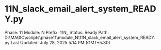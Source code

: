 # 11N_slack_email_alert_system_READY.py

Phase: 11
Module: N
Prefix: 11N_
Status: Ready
Path: D:\MAGIC\scripts\phase11\module_N\11N_slack_email_alert_system_READY.py
Last Updated: July 28, 2025 5:14 PM (GMT+5:30)
